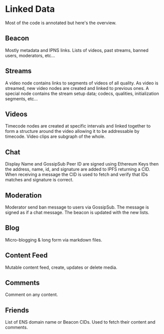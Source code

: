 # Linked Data
Most of the code is annotated but here's the overview.

## Beacon
Mostly metadata and IPNS links. Lists of videos, past streams, banned users, moderators, etc...

## Streams
A video node contains links to segments of videos of all quality. As video is streamed, new video nodes are created and linked to previous ones. A special node contains the stream setup data; codecs, qualities, initialization segments, etc...

## Videos
Timecode nodes are created at specific intervals and linked together to form a structure around the video allowing it to be addressable by timecode. Video clips are subgraph of the whole. 

## Chat
Display Name and GossipSub Peer ID are signed using Ethereum Keys then the address, name, id, and signature are added to IPFS returning a CID. When receiving a message the CID is used to fetch and verify that IDs matches and signature is correct.

## Moderation
Moderator send ban message to users via GossipSub. The message is signed as if a chat message. The beacon is updated with the new lists.

## Blog
Micro-blogging & long form via markdown files. 

## Content Feed
Mutable content feed, create, updates or delete media.

## Comments
Comment on any content.

## Friends
List of ENS domain name or Beacon CIDs. Used to fetch their content and comments.
